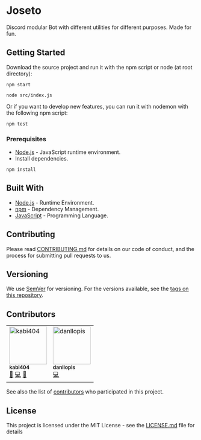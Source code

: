 # Joseto

Discord modular Bot with different utilities for different purposes. Made for fun. 

## Getting Started

Download the source project and run it with the npm script or node (at root directory):
```Shell
npm start
```
```Shell
node src/index.js
```
Or if you want to develop new features, you can run it with nodemon with the following npm script:
```Shell
npm test
```

### Prerequisites

* [Node.js](https://nodejs.org/) - JavaScript runtime environment.
* Install dependencies.

```Shell
npm install
```

## Built With

* [Node.js](https://nodejs.org/) - Runtime Environment.
* [npm](https://www.npmjs.com/) - Dependency Management.
* [JavaScript](https://www.javascript.com/) - Programming Language.

## Contributing

Please read [CONTRIBUTING.md](CONTRIBUTING.md) for details on our code of conduct, and the process for submitting pull requests to us.

## Versioning

We use [SemVer](http://semver.org/) for versioning. For the versions available, see the [tags on this repository](https://github.com/kabi404/Joseto/tags). 

## Contributors

<table cellspacing="0" cellpadding="1">
    <tr>
        <td>
            <a href="https://github.com/kabi404"><img src="https://avatars3.githubusercontent.com/u/19194763?s=460&v=4"
                    width="100px;" height="100px;" alt="kabi404" /><br /><sub><b>kabi404</b></sub></a>
                <br/>
                <a href="#" title="Ideas">🤔</a>
                <a href="#" title="Code">💻</a>
                <a href="#" title="Structure">📐</a>
        </td>
        <td>
            <a href="https://github.com/danllopis"><img src="https://avatars2.githubusercontent.com/u/18395870?s=460&v=4"
                    width="100px;" height="100px;" alt="danllopis" /><br /><sub><b>danllopis</b></sub></a>
                <br/>
                <a href="#" title="Code">💻</a>
        </td>
    </tr>
</table>

See also the list of [contributors](https://github.com/kabi404/Joseto/contributors) who participated in this project.

## License

This project is licensed under the MIT License - see the [LICENSE.md](LICENSE.md) file for details

